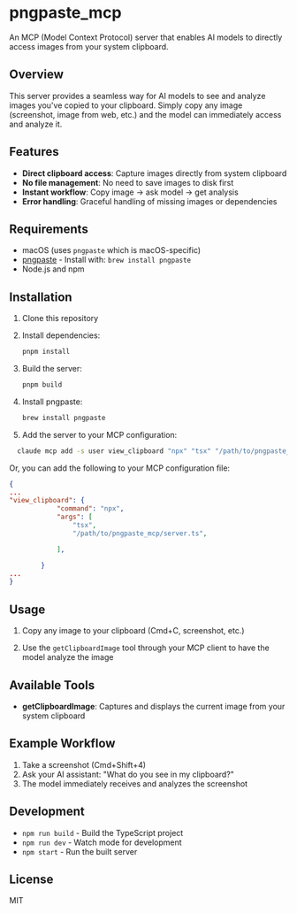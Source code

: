 # pngpaste_mcp

An MCP (Model Context Protocol) server that enables AI models to directly access images from your system clipboard.

## Overview

This server provides a seamless way for AI models to see and analyze images you've copied to your clipboard. Simply copy any image (screenshot, image from web, etc.) and the model can immediately access and analyze it.

## Features

- **Direct clipboard access**: Capture images directly from system clipboard
- **No file management**: No need to save images to disk first
- **Instant workflow**: Copy image → ask model → get analysis
- **Error handling**: Graceful handling of missing images or dependencies

## Requirements

- macOS (uses `pngpaste` which is macOS-specific)
- [pngpaste](https://github.com/jcsalterego/pngpaste) - Install with: `brew install pngpaste`
- Node.js and npm

## Installation

1. Clone this repository
2. Install dependencies:
   ```bash
   pnpm install
   ```
3. Build the server:
   ```bash
   pnpm build
   ```
4. Install pngpaste:
   ```bash
   brew install pngpaste
   ```

5. Add the server to your MCP configuration:
```bash
  claude mcp add -s user view_clipboard "npx" "tsx" "/path/to/pngpaste_mcp/server.ts"
``` 
Or, you can add the following to your MCP configuration file:

```json
{
...   
"view_clipboard": {
            "command": "npx",
            "args": [
                "tsx",
                "/path/to/pngpaste_mcp/server.ts",

            ],

        }
...
}
```


## Usage

1. Copy any image to your clipboard (Cmd+C, screenshot, etc.)

2. Use the `getClipboardImage` tool through your MCP client to have the model analyze the image


## Available Tools

- **getClipboardImage**: Captures and displays the current image from your system clipboard

## Example Workflow

1. Take a screenshot (Cmd+Shift+4)
2. Ask your AI assistant: "What do you see in my clipboard?"
3. The model immediately receives and analyzes the screenshot

## Development

- `npm run build` - Build the TypeScript project
- `npm run dev` - Watch mode for development
- `npm start` - Run the built server

## License

MIT